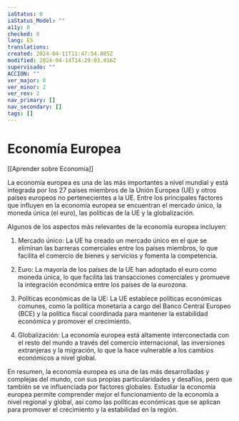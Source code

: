 ```yaml
---
iaStatus: 0
iaStatus_Model: ""
a11y: 0
checked: 0
lang: ES
translations: 
created: 2024-04-11T11:47:54.885Z
modified: 2024-04-14T14:29:03.816Z
supervisado: ""
ACCION: ""
ver_major: 0
ver_minor: 2
ver_rev: 2
nav_primary: []
nav_secondary: []
tags: []
---
```

# Economía Europea

[[Aprender sobre Economía]]

La economía europea es una de las más importantes a nivel mundial y está integrada por los 27 países miembros de la Unión Europea (UE) y otros países europeos no pertenecientes a la UE. Entre los principales factores que influyen en la economía europea se encuentran el mercado único, la moneda única (el euro), las políticas de la UE y la globalización.

Algunos de los aspectos más relevantes de la economía europea incluyen:

1. Mercado único: La UE ha creado un mercado único en el que se eliminan las barreras comerciales entre los países miembros, lo que facilita el comercio de bienes y servicios y fomenta la competencia.

2. Euro: La mayoría de los países de la UE han adoptado el euro como moneda única, lo que facilita las transacciones comerciales y promueve la integración económica entre los países de la eurozona.

3. Políticas económicas de la UE: La UE establece políticas económicas comunes, como la política monetaria a cargo del Banco Central Europeo (BCE) y la política fiscal coordinada para mantener la estabilidad económica y promover el crecimiento.

4. Globalización: La economía europea está altamente interconectada con el resto del mundo a través del comercio internacional, las inversiones extranjeras y la migración, lo que la hace vulnerable a los cambios económicos a nivel global.

En resumen, la economía europea es una de las más desarrolladas y complejas del mundo, con sus propias particularidades y desafíos, pero que también se ve influenciada por factores globales. Estudiar la economía europea permite comprender mejor el funcionamiento de la economía a nivel regional y global, así como las políticas económicas que se aplican para promover el crecimiento y la estabilidad en la región.
